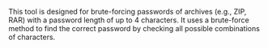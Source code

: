 This tool is designed for brute-forcing passwords of archives (e.g., ZIP, RAR) with a password length of up to 4 characters. It uses a brute-force method to find the correct password by checking all possible combinations of characters.
